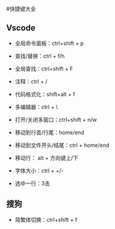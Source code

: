 #快捷键大全
## Vscode
+ 全局命令面板：ctrl+shift + p
+ 查找/替换：ctrl + f/h
+ 全局查找：ctrl+shift + F
+ 注释：ctrl + /
+ 代码格式化：shift+alt + f

+ 多编辑器：ctrl + \ 
+ 打开/关闭多窗口：ctrl+shift + n/w
+ 移动到行首/行尾：home/end
+ 移动到文件开头/结尾：ctrl + home/end
+ 移动行： alt + 方向键上/下

+ 字体大小：ctrl + +/-
+ 选中一行：3击

## 搜狗
+ 简繁体切换：ctrl+shift + f